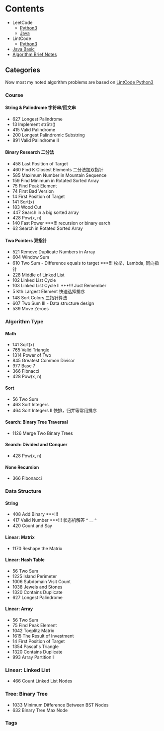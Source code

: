 # Contents
- LeetCode
  - [Python3](LeetCode/Python)
  - [Java](LeetCode/Java)
- LintCode
  - [Python3](LintCode/Python3)
- [Java Basic](JAVA-Basic/)
- [Algorithm Brief Notes](Algorithm-Brief-Notes/)

## Categories
Now most my noted algorithm problems are based on [LintCode Python3](LintCode/Python3)
### Course
#### String & Palindrome 字符串/回文串
- 627 Longest Palindrome
- 13 Implement strStr()
- 415 Valid Palindrome
- 200 Longest Palindromic Substring
- 891 Valid Palindrome II
#### Binary Research 二分法
- 458 Last Position of Target
- 460 Find K Closest Elements 二分法加双指针
- 585 Maximum Number in Mountain Sequence
- 159 Find Minimum in Rotated Sorted Array
- 75 Find Peak Element
- 74 First Bad Version
- 14 First Position of Target
- 141 Sqrt(x)
- 183 Wood Cut
- 447 Search in a big sorted array
- 428 Pow(x, n)
- 140 Fast Power ***!!! recursion or binary earch
- 62 Search in Rotated Sorted Array
#### Two Pointers 双指针
- 521 Remove Duplicate Numbers in Array
- 604 Window Sum
- 610 Two Sum - Difference equals to target ***!!! 枚举，Lambda, 同向指针
- 228 Middle of Linked List
- 102 Linked List Cycle
- 103 Linked List Cycle II ***!!! Just Remember
- 5 Kth Largest Element 快速选择排序
- 148 Sort Colors 三指针算法
- 607 Two Sum III - Data structure design
- 539 Move Zeroes
### Algorithm Type
#### Math
- 141 Sqrt(x)
- 765 Valid Triangle
- 1314 Power of Two
- 845 Greatest Common Divisor
- 977 Base 7
- 366 Fibnacci
- 428 Pow(x, n)
#### Sort
- 56 Two Sum
- 463 Sort Integers
- 464 Sort Integers II 快排，归并等常用排序
#### Search: Binary Tree Traversal
- 1126 Merge Two Binary Trees

#### Search: Divided and Conquer
- 428 Pow(x, n)
#### None Recursion
- 366 Fibonacci

### Data Structure
#### String
- 408 Add Binary ***!!!
- 417 Valid Number ***!!! 状态机解答 ^ __ ^
- 420 Count and Say
#### Linear: Matrix
- 1170 Reshape the Matrix
#### Linear: Hash Table
- 56 Two Sum
- 1225 Island Perimeter
- 1006 Subdomain Visit Count
- 1038 Jewels and Stones
- 1320 Contains Duplicate
- 627 Longest Palindrome
#### Linear: Array
- 56 Two Sum
- 75 Find Peak Element
- 1042 Toeplitz Matrix
- 1615 The Result of Investment
- 14 First Position of Target
- 1354 Pascal's Triangle
- 1320 Contains Duplicate
- 993 Array Partition I
### Linear: Linked List
- 466 Count Linked List Nodes
### Tree: Binary Tree
- 1033 Minimum Difference Between BST Nodes
- 632 Binary Tree Max Node


### Tags

